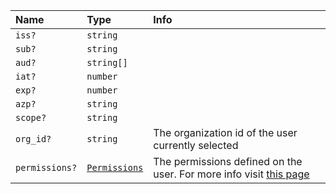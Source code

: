 | Name           | Type                                         | Info                                                                                                                                                                         |
| :------------- | :------------------------------------------- |:-----------------------------------------------------------------------------------------------------------------------------------------------------------------------------|
| `iss?`         | `string`                                     |                                                                                                                                                                              |
| `sub?`         | `string`                                     |                                                                                                                                                                              |
| `aud?`         | `string[]`                                   |                                                                                                                                                                              |
| `iat?`         | `number`                                     |                                                                                                                                                                              |
| `exp?`         | `number`                                     |                                                                                                                                                                              |
| `azp?`         | `string`                                     |                                                                                                                                                                              |
| `scope?`       | `string`                                     |                                                                                                                                                                              |
| `org_id?`      | `string`                                     | The organization id of the user currently selected                                                                                                                           |
| `permissions?` | [`Permissions`](/docs/api/Types/Permissions) | The permissions defined on the user. For more info visit [this page](https://orfium.atlassian.net/wiki/spaces/OPS/pages/2554134739/Roles+and+Permissions#Organization-Roles) |
